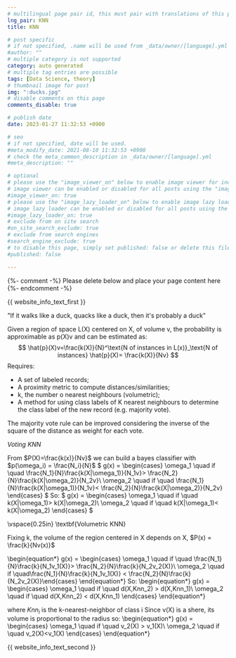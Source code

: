 ```yaml
---
# multilingual page pair id, this must pair with translations of this page. (This name must be unique)
lng_pair: KNN
title: KNN

# post specific
# if not specified, .name will be used from _data/owner/[language].yml
#author: ""
# multiple category is not supported
category: auto generated
# multiple tag entries are possible
tags: [Data Science, theory]
# thumbnail image for post
img: ":ducks.jpg"
# disable comments on this page
comments_disable: true

# publish date
date: 2023-01-27 11:32:53 +0900

# seo
# if not specified, date will be used.
#meta_modify_date: 2021-08-10 11:32:53 +0900
# check the meta_common_description in _data/owner/[language].yml
#meta_description: ""

# optional
# please use the "image_viewer_on" below to enable image viewer for individual pages or posts (_posts/ or [language]/_posts folders).
# image viewer can be enabled or disabled for all posts using the "image_viewer_posts: true" setting in _data/conf/main.yml.
#image_viewer_on: true
# please use the "image_lazy_loader_on" below to enable image lazy loader for individual pages or posts (_posts/ or [language]/_posts folders).
# image lazy loader can be enabled or disabled for all posts using the "image_lazy_loader_posts: true" setting in _data/conf/main.yml.
#image_lazy_loader_on: true
# exclude from on site search
#on_site_search_exclude: true
# exclude from search engines
#search_engine_exclude: true
# to disable this page, simply set published: false or delete this file
#published: false

---
```


{%- comment -%} Please delete below and place your page content here {%- endcomment -%}

<!-- outline-start -->

{{ website_info_text_first }}

"If it walks like a duck, quacks like a duck, then it's probably a duck"


Given a region of space L(X) centered on X, of volume v, the probability is approximable as p(X)v and can be estimated as:
$$
\hat{p}(X)v=\frac{k(X)}{N}^\text{N of instances in L(x)}_\text{N of instances} \hat{p}(X)= \frac{k(X)}{Nv}
$$
Requires:
- A set of labeled records;
- A proximity metric to compute distances/similarities;
- k, the number o nearest neighbours (volumetric);
- A method for using class labels of K nearest neighbours to determine the class label of the new record (e.g. majority vote).


The majority vote rule can be improved considering the inverse of the square of the distance as weight for each vote.

*Voting KNN*

From $P(X)=\frac{k(x)}{Nv}$ we can build a bayes classifier with $p(\omega_i) = \frac{N_i}{N}$
$
    g(x) = \begin{cases} \omega_1 \quad if \quad \frac{N_1}{N}\frac{k(X|\omega_1)}{N_1v}> \frac{N_2}{N}\frac{k(X|\omega_2)}{N_2v}\\ 
    \omega_2 \quad if \quad \frac{N_1}{N}\frac{k(X|\omega_1)}{N_1v}< \frac{N_2}{N}\frac{k(X|\omega_2)}{N_2v}  \end{cases}
$
So: 
$
    g(x) = \begin{cases} \omega_1 \quad if \quad k(X|\omega_1)> k(X|\omega_2)\\ 
    \omega_2 \quad if \quad k(X|\omega_1)< k(X|\omega_2)  \end{cases}
$

\vspace{0.25in}
\textbf{Volumetric KNN}

Fixing k, the volume of the region centered in X depends on X, $P(x) = \frac{k}{Nv(x)}$

\begin{equation*}
    g(x) = \begin{cases} \omega_1 \quad if \quad \frac{N_1}{N}\frac{k}{N_1v_1(X)}> \frac{N_2}{N}\frac{k}{N_2v_2(X)}\\ 
    \omega_2 \quad if \quad\frac{N_1}{N}\frac{k}{N_1v_1(X)} < \frac{N_2}{N}\frac{k}{N_2v_2(X)}\end{cases}
\end{equation*}
So:
\begin{equation*}
    g(x) = \begin{cases} \omega_1 \quad if \quad d(X,Knn_2) > d(X,Knn_1)\\ 
    \omega_2 \quad if \quad  d(X,Knn_2) < d(X,Knn_1)  \end{cases}
\end{equation*}

where $Knn_i$ is the k-nearest-neighbor of class i
Since v(X) is a shere, its volume is proportional to the radius so:
\begin{equation*}
    g(x) = \begin{cases} \omega_1 \quad if \quad v_2(X) > v_1(X)\\ 
    \omega_2 \quad if \quad v_2(X)<v_1(X)  \end{cases}
\end{equation*}


<!-- outline-end -->

{{ website_info_text_second }}
